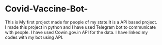 # Covid-Vaccine-Bot-

This is My first project made for people of my state.It is a API based project. I made this project in python and I have used Telegram bot to communicate with people. I have used Cowin.gov.in API for the data. I have linked my codes with my bot using API. 

